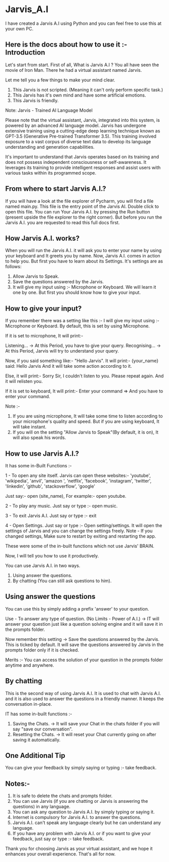 # Jarvis_A.I
I have created a Jarvis A.I using Python and you can feel free to use this at your own PC. 

Here is the docs about how to use it :- 
Introduction
------------
Let's start from start. First of all, What is Jarvis A.I ?
You all have seen the movie of Iron Man. There he had a virtual assistant named Jarvis.

Let me tell you a few things to make your mind clear.
1. This Jarvis is not scripted. (Meaning it can't only perform specific task.)
2. This Jarvis has it's own mind and have some artificial emotions.
3. This Jarvis is friendly.

Note: Jarvis - Trained AI Language Model

Please note that the virtual assistant, Jarvis, integrated into this system, is powered by an advanced AI language model. Jarvis has undergone extensive training using a cutting-edge deep learning technique known as GPT-3.5 (Generative Pre-trained Transformer 3.5). This training involved exposure to a vast corpus of diverse text data to develop its language understanding and generation capabilities.

It's important to understand that Jarvis operates based on its training and does not possess independent consciousness or self-awareness. It leverages its training to provide intelligent responses and assist users with various tasks within its programmed scope.

From where to start Jarvis A.I.?
--------------------------------
If you will have a look at the file explorer of Pycharm,  you will find a file named main.py. This file is the entry point of the Jarvis AI. Double click to open this file. You can run Your Jarvis A.I. by pressing the Run button (present upside the file explorer to the right corner).
But before you run the Jarvis A.I. you are requested to read this full docs first.

How Jarvis A.I. works?
----------------------
When you will run the Jarvis A.I. it will ask you to enter your name by using your keyboard and It greets you by name.
Now, Jarvis A.I. comes in action to help you. But first you have to learn about its Settings.
It's settings are as follows:
1. Allow Jarvis to Speak.
2. Save the questions answered by the Jarvis.
3. It will give my input using :- Microphone or Keyboard.
We will learn it one by one. But first you should know how to give your input.

How to give your input?
-----------------------
If you remember there was a setting like this :-
I will give my input using :- Microphone or Keyboard.
By default, this is set by using Microphone.

If it is set to microphone, It will print:-

Listening... -> At this Period, you have to give your query.
Recognising... -> At this Period, Jarvis will try to understand your query.

Now, if you said something like:- "Hello Jarvis". It will print:-
{your_name} said: Hello Jarvis
And it will take some action according to it.

Else, it will print:-
Sorry Sir, I couldn't listen to you. Please repeat again.
And it will relisten you.

If it is set to keyboard, It will print:-
Enter your command =>
And you have to enter your command.

Note :-
1. If you are using microphone, It will take some time to listen according to your microphone's quality and speed. But if you are using keyboard, It will take instant.
2. If you will on the setting "Allow Jarvis to Speak"(By default, it is on), It will also speak his words.

How to use Jarvis  A.I.?
-----------------------
It has some in-Built Functions :-

1 - To open any site itself.
Jarvis can open these websites:-
'youtube', 'wikipedia', 'anvil', 'amazon ', 'netflix', 'facebook', 'instagram', 'twitter', 'linkedin', 'github', 'stackoverflow', 'google'

Just say:- open (site_name), For example:- open youtube.

2 - To play any music.
Just say or type :- open music.

3 - To exit Jarvis A.I.
Just say or type :- exit

4 - Open Settings.
Just say or type :- Open setting/settings.
It will open the settings of Jarvis and you can change the settings freely.
Note - If you changed settings, Make sure to restart by exiting and restarting the app.

These were some of the in-built functions which not use Jarvis' BRAIN.

Now, I will tell you how to use it productively.

You can use Jarvis A.I. in two ways.
1. Using answer the questions.
2. By chatting (You can still ask questions to him).

Using answer the questions
--------------------------
You can use this by simply adding a prefix 'answer' to your question.

Use - To answer any type of question. (No Limits - Power of A.I.)
-> IT will answer your question just like a question solving engine and it will save it in the prompts folder.

Now remember this setting -> Save the questions answered by the Jarvis.
This is ticked by default. It will save the questions answered by Jarvis in the prompts folder only if it is checked.

Merits :- You can access the solution of your question in the prompts folder anytime and anywhere.

By chatting
-----------
This is the second way of using Jarvis A.I. It is used to chat with Jarvis A.I. and it is also used to answer the questions in a friendly manner. It keeps the conversation in-place.

IT has some in-built functions :-
1. Saving the Chats. -> It will save your Chat in the chats folder if you will say "save our conversation".
2. Resetting the Chats. -> It will reset your Chat currently going on after saving it automatically.

One Additional Tip
------------------
You can give your feedback by simply saying or typing :- take feedback.

Notes:-
-------
1. It is safe to delete the chats and prompts folder.
2. You can use Jarvis (if you are chatting or Jarvis is answering the questions) in any language.
3. You can ask any question to Jarvis A.I. by simply typing or saying it.
4. Internet is compulsory for Jarvis A.I. to answer the questions.
5. Jarvis A.I. can't speak any language clearly but he can understand any language.
6. If you have any problem with Jarvis A.I. or if you want to give your feedback, just say or type :- take feedback.

Thank you for choosing Jarvis as your virtual assistant, and we hope it enhances your overall experience. That's all for now.
